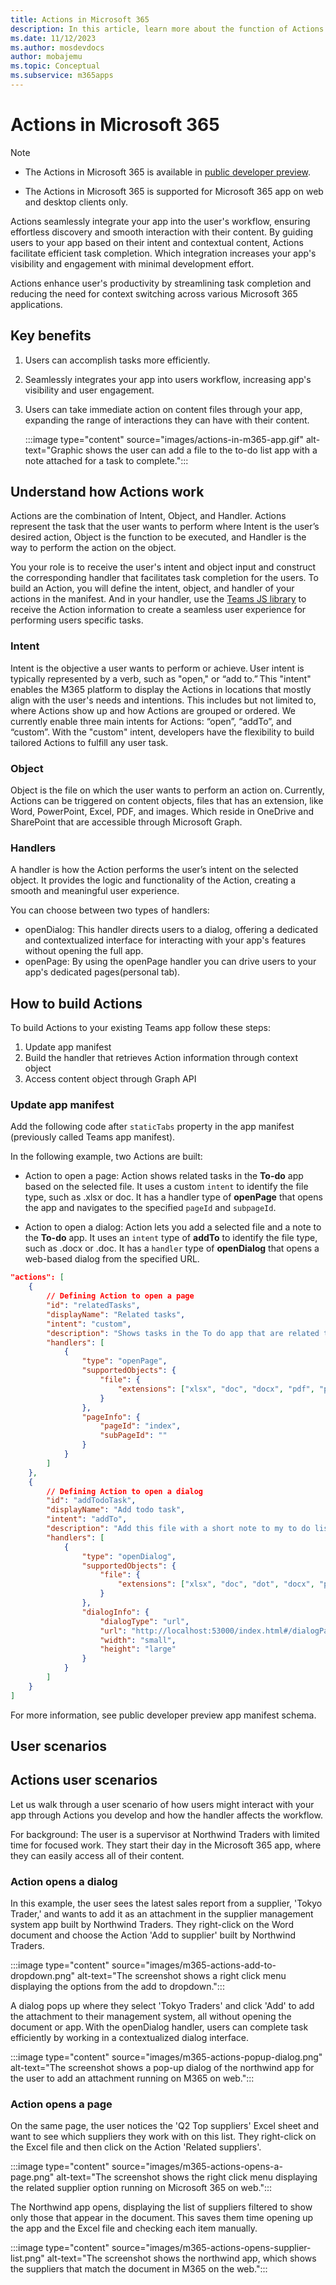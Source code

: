 ```yaml
---
title: Actions in Microsoft 365
description: In this article, learn more about the function of Actions and its use cases. 
ms.date: 11/12/2023
ms.author: mosdevdocs
author: mobajemu
ms.topic: Conceptual
ms.subservice: m365apps
---
```

# Actions in Microsoft 365

> [!NOTE]
>
> * The Actions in Microsoft 365 is available in [public developer preview](../../resources/dev-preview/developer-preview-intro.md).
>
> * The Actions in Microsoft 365 is supported for Microsoft 365 app on web and desktop clients only.

Actions seamlessly integrate your app into the user's workflow, ensuring effortless discovery and smooth interaction with their content. By guiding users to your app based on their intent and contextual content, Actions facilitate efficient task completion. Which integration increases your app's visibility and engagement with minimal development effort.

Actions enhance user's productivity by streamlining task completion and reducing the need for context switching across various Microsoft 365 applications.

## Key benefits

1. Users can accomplish tasks more efficiently.
1. Seamlessly integrates your app into users workflow, increasing app's visibility and user engagement.
1. Users can take immediate action on content files through your app, expanding the range of interactions they can have with their content.  

    :::image type="content" source="images/actions-in-m365-app.gif" alt-text="Graphic shows the user can add a file to the to-do list app with a note attached for a task to complete.":::

## Understand how Actions work

Actions are the combination of Intent, Object, and Handler. Actions represent the task that the user wants to perform where Intent is the user’s desired action, Object is the function to be executed, and Handler is the way to perform the action on the object.

You your role is to receive the user's intent and object input and construct the corresponding handler that facilitates task completion for the users.
To build an Action, you will define the intent, object, and handler of your actions in the manifest. And in your handler, use the [Teams JS library](/javascript/api/@microsoft/teams-js) to receive the Action information to create a seamless user experience for performing users specific tasks.  

### Intent

Intent is the objective a user wants to perform or achieve. User intent is typically represented by a verb, such as "open," or “add to.” This "intent" enables the M365 platform to display the Actions in locations that mostly align with the user's needs and intentions. This includes but not limited to, where Actions show up and how Actions are grouped or ordered.
We currently enable three main intents for Actions: “open”, “addTo”, and “custom”. With the "custom" intent, developers have the flexibility to build tailored Actions to fulfill any user task.

### Object

Object is the file on which the user wants to perform an action on. Currently, Actions can be triggered on content objects, files that has an extension, like Word, PowerPoint, Excel, PDF, and images. Which reside in OneDrive and SharePoint that are accessible through Microsoft Graph.

### Handlers

A handler is how the Action performs the user’s intent on the selected object. It provides the logic and functionality of the Action, creating a smooth and meaningful user experience.

You can choose between two types of handlers:

* openDialog: This handler directs users to a dialog, offering a dedicated and contextualized interface for interacting with your app's features without opening the full app.
* openPage: By using the openPage handler you can drive users to your app's dedicated pages(personal tab).

## How to build Actions

To build Actions to your existing Teams app follow these steps:

1. Update app manifest
1. Build the handler that retrieves Action information through context object
1. Access content object through Graph API

### Update app manifest

Add the following code after `staticTabs` property in the app manifest (previously called Teams app manifest).

In the following example, two Actions are built:

* Action to open a page: Action shows related tasks in the **To-do** app based on the selected file. It uses a custom `intent` to identify the file type, such as .xlsx or doc. It has a handler type of **openPage** that opens the app and navigates to the specified `pageId` and `subpageId`.

* Action to open a dialog: Action lets you add a selected file and a note to the **To-do** app. It uses an `intent` type of **addTo** to identify the file type, such as .docx or .doc. It has a `handler` type of **openDialog** that opens a web-based dialog from the specified URL.

```json
"actions": [
    {
        // Defining Action to open a page
        "id": "relatedTasks",
        "displayName": "Related tasks",
        "intent": "custom",
        "description": "Shows tasks in the To do app that are related to this file.",
        "handlers": [
            {
                "type": "openPage",
                "supportedObjects": {
                    "file": {
                        "extensions": ["xlsx", "doc", "docx", "pdf", "pptx", "ppt"]
                    }
                },
                "pageInfo": {
                    "pageId": "index",
                    "subPageId": ""
                }
            }
        ]
    },
    {
        // Defining Action to open a dialog
        "id": "addTodoTask",
        "displayName": "Add todo task",
        "intent": "addTo",
        "description": "Add this file with a short note to my to do list",
        "handlers": [
            {
                "type": "openDialog",
                "supportedObjects": {
                    "file": {
                        "extensions": ["xlsx", "doc", "dot", "docx", "pdf", "pptx", "ppt"]
                    }
                },
                "dialogInfo": {
                    "dialogType": "url",
                    "url": "http://localhost:53000/index.html#/dialogPage",
                    "width": "small",
                    "height": "large"
                }
            }
        ]
    }
]
```

For more information, see public developer preview app manifest schema.

## User scenarios  

## Actions user scenarios

Let us walk through a user scenario of how users might interact with your app through Actions you develop and how the handler affects the workflow.

For background: The user is a supervisor at Northwind Traders with limited time for focused work. They start their day in the Microsoft 365 app, where they can easily access all of their content.  

### Action opens a dialog

In this example, the user sees the latest sales report from a supplier, 'Tokyo Trader,' and wants to add it as an attachment in the supplier management system app built by Northwind Traders.
They right-click on the Word document and choose the Action 'Add to supplier' built by Northwind Traders.

:::image type="content" source="images/m365-actions-add-to-dropdown.png" alt-text="The screenshot shows a right click menu displaying the options from the add to dropdown.":::

A dialog pops up where they select 'Tokyo Traders' and click 'Add' to add the attachment to their management system, all without opening the document or app. With the openDialog handler, users can complete task efficiently by working in a contextualized dialog interface.

:::image type="content" source="images/m365-actions-popup-dialog.png" alt-text="The screenshot shows a pop-up dialog of the northwind app for the user to add an attachment  running on M365 on web.":::

### Action opens a page

On the same page, the user notices the 'Q2 Top suppliers' Excel sheet and want to see which suppliers they work with on this list.
They right-click on the Excel file and then click on the Action 'Related suppliers'.

:::image type="content" source="images/m365-actions-opens-a-page.png" alt-text="The screenshot shows the right click menu displaying the related supplier option running on Microsoft 365 on web.":::

The Northwind app opens, displaying the list of suppliers filtered to show only those that appear in the document. This saves them time opening up the app and the Excel file and checking each item manually.

:::image type="content" source="images/m365-actions-opens-supplier-list.png" alt-text="The screenshot shows the northwind app, which shows the suppliers that match the document in M365 on the web.":::
